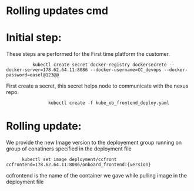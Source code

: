 # Rolling updates cmd


# Initial step: 
   These steps are performed for the First time platform the customer.
          
              kubectl create secret docker-registry dockersecrete --docker-server=178.62.64.11:8086 --docker-username=CC_devops --docker-password=easel@123@@     
 First create a secret, this secret helps node to communicate with the nexus repo.
 
                    kubectl create -f kube_ob_frontend_deploy.yaml

# Rolling update:
   We provide the new Image version to the deployement group running on group of conatiners specified in the deployment file
   
          kubectl set image deployment/ccfront ccfrontend=178.62.64.11:8086/onboard_frontend:{version}     
  ccfrontend is the name of the container we gave while pulling image in the deployment file
